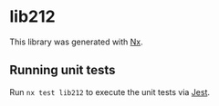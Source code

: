 # lib212

This library was generated with [Nx](https://nx.dev).


## Running unit tests

Run `nx test lib212` to execute the unit tests via [Jest](https://jestjs.io).


